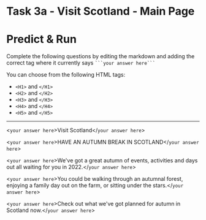 # Task 3a - Visit Scotland - Main Page
# Predict & Run

Complete the following questions by editing the markdown and adding the correct tag where it currently says ` ```your answer here``` `

You can choose from the following HTML tags:

- `<H1>` and `</H1>`
- `<H2>` and `</H2>`
- `<H3>` and `</H3>`
- `<H4>` and `</H4>`
- `<H5>` and `</H5>`

---

  <```your answer here```>Visit Scotland</```your answer here```>
    
  <```your answer here```>HAVE AN AUTUMN BREAK IN SCOTLAND</```your answer here```>
    
  <```your answer here```>We've got a great autumn of events, activities and days out all waiting for you in 2022.</```your answer here```>
  
  <```your answer here```>You could be walking through an autumnal forest, enjoying a family day out on the farm, or sitting under the stars.</```your answer here```>
  
  <```your answer here```>Check out what we've got planned for autumn in Scotland now.</```your answer here```>
